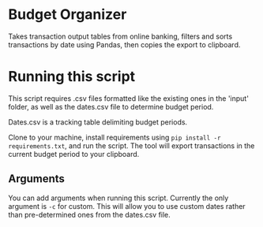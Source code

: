 # Budget Organizer
Takes transaction output tables from online banking, filters and sorts transactions by date using Pandas, then copies the export to clipboard.

# Running this script
This script requires .csv files formatted like the existing ones in the 'input' folder, as well as the dates.csv file to determine budget period.

Dates.csv is a tracking table delimiting budget periods.

Clone to your machine, install requirements using `pip install -r requirements.txt`, and run the script. The tool will export transactions in the current budget period to your clipboard.

## Arguments
You can add arguments when running this script. Currently the only argument is `-c` for custom. This will allow you to use custom dates rather than pre-determined ones from the dates.csv file.
